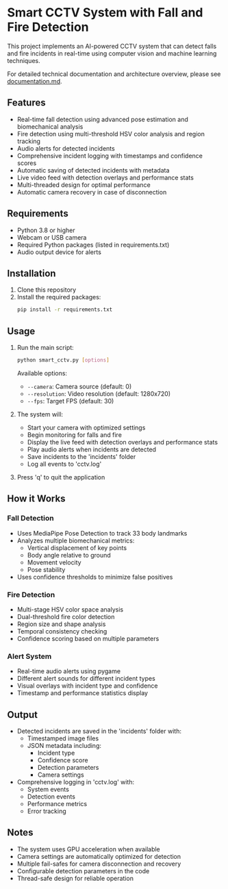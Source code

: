 # Smart CCTV System with Fall and Fire Detection

This project implements an AI-powered CCTV system that can detect falls and fire incidents in real-time using computer vision and machine learning techniques.

For detailed technical documentation and architecture overview, please see [documentation.md](documentation.md).

## Features

- Real-time fall detection using advanced pose estimation and biomechanical analysis
- Fire detection using multi-threshold HSV color analysis and region tracking
- Audio alerts for detected incidents
- Comprehensive incident logging with timestamps and confidence scores
- Automatic saving of detected incidents with metadata
- Live video feed with detection overlays and performance stats
- Multi-threaded design for optimal performance
- Automatic camera recovery in case of disconnection

## Requirements

- Python 3.8 or higher
- Webcam or USB camera
- Required Python packages (listed in requirements.txt)
- Audio output device for alerts

## Installation

1. Clone this repository
2. Install the required packages:
   ```bash
   pip install -r requirements.txt
   ```

## Usage

1. Run the main script:
   ```bash
   python smart_cctv.py [options]
   ```

   Available options:
   - `--camera`: Camera source (default: 0)
   - `--resolution`: Video resolution (default: 1280x720)
   - `--fps`: Target FPS (default: 30)

2. The system will:
   - Start your camera with optimized settings
   - Begin monitoring for falls and fire
   - Display the live feed with detection overlays and performance stats
   - Play audio alerts when incidents are detected
   - Save incidents to the 'incidents' folder
   - Log all events to 'cctv.log'

3. Press 'q' to quit the application

## How it Works

### Fall Detection
- Uses MediaPipe Pose Detection to track 33 body landmarks
- Analyzes multiple biomechanical metrics:
  - Vertical displacement of key points
  - Body angle relative to ground
  - Movement velocity
  - Pose stability
- Uses confidence thresholds to minimize false positives

### Fire Detection
- Multi-stage HSV color space analysis
- Dual-threshold fire color detection
- Region size and shape analysis
- Temporal consistency checking
- Confidence scoring based on multiple parameters

### Alert System
- Real-time audio alerts using pygame
- Different alert sounds for different incident types
- Visual overlays with incident type and confidence
- Timestamp and performance statistics display

## Output
- Detected incidents are saved in the 'incidents' folder with:
  - Timestamped image files
  - JSON metadata including:
    - Incident type
    - Confidence score
    - Detection parameters
    - Camera settings
- Comprehensive logging in 'cctv.log' with:
  - System events
  - Detection events
  - Performance metrics
  - Error tracking

## Notes
- The system uses GPU acceleration when available
- Camera settings are automatically optimized for detection
- Multiple fail-safes for camera disconnection and recovery
- Configurable detection parameters in the code
- Thread-safe design for reliable operation 